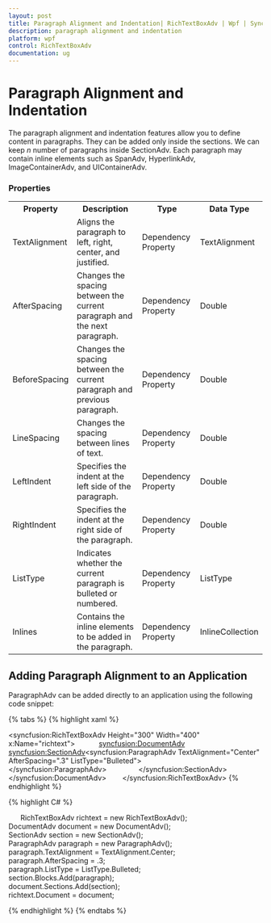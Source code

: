 ```yaml
---
layout: post
title: Paragraph Alignment and Indentation| RichTextBoxAdv | Wpf | Syncfusion
description: paragraph alignment and indentation
platform: wpf
control: RichTextBoxAdv
documentation: ug
---
```


# Paragraph Alignment and Indentation

The paragraph alignment and indentation features allow you to define content in paragraphs. They can be added only inside the sections. We can keep _n_ number of paragraphs inside SectionAdv. Each paragraph may contain inline elements such as SpanAdv, HyperlinkAdv, ImageContainerAdv, and UIContainerAdv. 

### Properties



<table>
<tr>
<th>
Property</th><th>
Description</th><th>
Type</th><th>
Data Type</th></tr>
<tr>
<td>
TextAlignment</td><td>
Aligns the paragraph to left, right, center, and justified.</td><td>
Dependency Property</td><td>
TextAlignment</td></tr>
<tr>
<td>
AfterSpacing</td><td>
Changes the spacing between the current paragraph and the next paragraph.</td><td>
Dependency Property</td><td>
Double</td></tr>
<tr>
<td>
BeforeSpacing</td><td>
Changes the spacing between the current paragraph and previous paragraph.</td><td>
Dependency Property</td><td>
Double</td></tr>
<tr>
<td>
LineSpacing</td><td>
Changes the spacing between lines of text.</td><td>
Dependency Property</td><td>
Double</td></tr>
<tr>
<td>
LeftIndent</td><td>
Specifies the indent at the left side of the paragraph.</td><td>
Dependency Property</td><td>
Double</td></tr>
<tr>
<td>
RightIndent</td><td>
Specifies the indent at the right side of the paragraph.</td><td>
Dependency Property</td><td>
Double</td></tr>
<tr>
<td>
ListType</td><td>
Indicates whether the current paragraph is bulleted or numbered.</td><td>
Dependency Property</td><td>
ListType</td></tr>
<tr>
<td>
Inlines</td><td>
Contains the inline elements to be added in the paragraph.</td><td>
Dependency Property</td><td>
InlineCollection</td></tr>
</table>


## Adding Paragraph Alignment to an Application

ParagraphAdv can be added directly to an application using the following code snippet:


{% tabs %}
{% highlight xaml %}

<syncfusion:RichTextBoxAdv Height="300" Width="400" x:Name="richtext">            
<syncfusion:DocumentAdv>                
<syncfusion:SectionAdv><syncfusion:ParagraphAdv TextAlignment="Center" AfterSpacing=".3" ListType="Bulleted">                    
</syncfusion:ParagraphAdv>                </syncfusion:SectionAdv>            
</syncfusion:DocumentAdv>        
</syncfusion:RichTextBoxAdv>
{% endhighlight %}

{% highlight C# %}

     
 RichTextBoxAdv richtext = new RichTextBoxAdv();      
 DocumentAdv document = new DocumentAdv();      
 SectionAdv section = new SectionAdv();      
 ParagraphAdv paragraph = new ParagraphAdv();      
 paragraph.TextAlignment = TextAlignment.Center;     
 paragraph.AfterSpacing = .3;       
 paragraph.ListType = ListType.Bulleted;       
 section.Blocks.Add(paragraph);      
 document.Sections.Add(section);      
 richtext.Document = document;

{% endhighlight %}
{% endtabs %}
